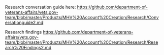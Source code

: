 Research conversation guide here: https://github.com/department-of-veterans-affairs/vets.gov-team/blob/master/Products/MHV%20Account%20Creation/Research/Conversationguide2.md

Research findings
https://github.com/department-of-veterans-affairs/vets.gov-team/blob/master/Products/MHV%20Account%20Creation/Research/Research%20Findings2.md
